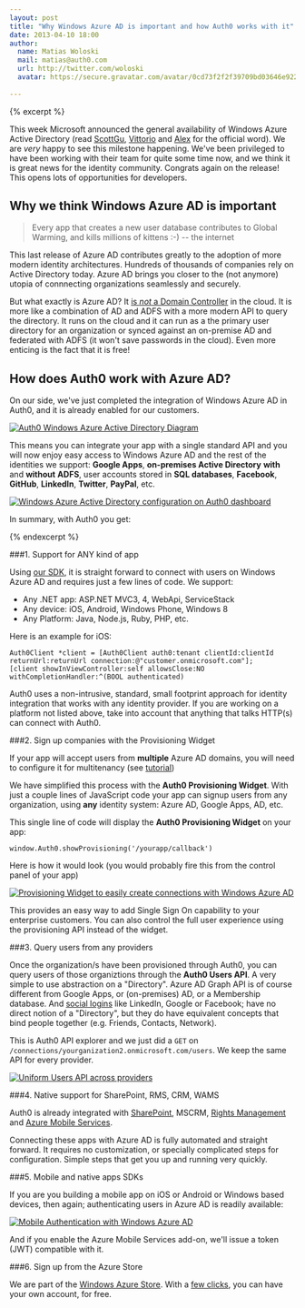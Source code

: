 ```yaml
---
layout: post
title: "Why Windows Azure AD is important and how Auth0 works with it"
date: 2013-04-10 18:00
author: 
  name: Matias Woloski
  mail: matias@auth0.com
  url: http://twitter.com/woloski
  avatar: https://secure.gravatar.com/avatar/0cd73f2f2f39709bd03646e9225cc3d3?s=60
  
---
```


{% excerpt %}

This week Microsoft announced the general availability of Windows Azure Active Directory (read [ScottGu](http://weblogs.asp.net/scottgu/archive/2013/04/08/windows-azure-active-directory-general-availability-new-backup-service-web-site-monitoring-and-diagnostic-improvements.aspx), [Vittorio](http://www.cloudidentity.com/blog/2013/04/08/windows-azure-active-directory-reaches-general-availability/) and [Alex](http://blogs.msdn.com/b/windowsazure/archive/2013/04/08/windows-azure-active-directory-ready-for-production-with-over-265-billion-authentications-amp-2-5-million-organizations-served.aspx) for the official word). We are _very_ happy to see this milestone happening. We've been privileged to have been working with their team for quite some time now, and we think it is great news for the identity community. Congrats again on the release! This opens lots of opportunities for developers.

## Why we think Windows Azure AD is important

> Every app that creates a new user database contributes to Global Warming, and kills millions of kittens :-) -- the internet

This last release of Azure AD contributes greatly to the adoption of more modern identity architectures. Hundreds of thousands of companies rely on Active Directory today. Azure AD brings you closer to the (not anymore) utopia of connnecting organizations seamlessly and securely.

But what exactly is Azure AD? It [is _not_ a Domain Controller](http://weblogs.asp.net/scottgu/archive/2013/04/08/windows-azure-active-directory-general-availability-new-backup-service-web-site-monitoring-and-diagnostic-improvements.aspx#10122132) in the cloud. It is more like a combination of AD and ADFS with a more modern API to query the directory. It runs on the cloud and it can run as a the primary user directory for an organization or synced against an on-premise AD and federated with ADFS (it won't save passwords in the cloud). Even more enticing is the fact that it is free!

## How does Auth0 work with Azure AD?

On our side, we've just completed the integration of Windows Azure AD in Auth0, and it is already enabled for our customers. 

<p class="small-image">
  <a href="/img/waad-auth0-diagram.png" target="_blank"><img src="/img/waad-auth0-diagram.png" alt="Auth0 Windows Azure Active Directory Diagram"></a>
</p>

This means you can integrate your app with a single standard API and you will now enjoy easy access to Windows Azure AD and the rest of the identities we support: **Google Apps**, **on-premises Active Directory** **with** and **without** **ADFS**, user accounts stored in **SQL databases**, **Facebook**, **GitHub**, **LinkedIn**, **Twitter**, **PayPal**, etc.

<p class="small-image">
  <a href="/img/waad-2.png" target="_blank"><img src="/img/waad-2.png" alt="Windows Azure Active Directory configuration on Auth0 dashboard"></a>
</p>

In summary, with Auth0 you get:

{% endexcerpt %}

###1. Support for ANY kind of app

Using [our SDK](http://docs.auth0.com), it is straight forward to connect with users on Windows Azure AD and requires just a few lines of code. We support:

* Any .NET app: ASP.NET MVC3, 4, WebApi, ServiceStack
* Any device: iOS, Android, Windows Phone, Windows 8
* Any Platform: Java, Node.js, Ruby, PHP, etc.

Here is an example for iOS:

    Auth0Client *client = [Auth0Client auth0:tenant clientId:clientId returnUrl:returnUrl connection:@"customer.onmicrosoft.com"];
    [client showInViewController:self allowsClose:NO withCompletionHandler:^(BOOL authenticated)


Auth0 uses a non-intrusive, standard, small footprint approach for identity integration that works with any identity provider. If you are working on a platform not listed above, take into account that anything that talks HTTP(s) can connect with Auth0. 

###2. Sign up companies with the Provisioning Widget

If your app will accept users from **multiple** Azure AD domains, you will need to configure it for multitenancy (see [tutorial](http://www.windowsazure.com/en-us/develop/net/tutorials/multitenant-apps-for-active-directory/))

We have simplified this process with the __Auth0 Provisioning Widget__. With just a couple lines of JavaScript code your app can signup users from any organization, using __any__ identity system: Azure AD, Google Apps, AD, etc.

This single line of code will display the __Auth0 Provisioning Widget__ on your app:

    window.Auth0.showProvisioning('/yourapp/callback')

Here is how it would look (you would probably fire this from the control panel of your app)

<p class="small-image">
  <a href="/img/waad-provisioning.png" target="_blank"><img src="/img/waad-provisioning.png" alt="Provisioning Widget to easily create connections with Windows Azure AD"></a>
</p>

This provides an easy way to add Single Sign On capability to your enterprise customers. You can also control the full user experience using the provisioning API instead of the widget.

###3. Query users from any providers

Once the organization/s have been provisioned through Auth0, you can query users of those organiztions through the __Auth0 Users API__. A very simple to use abstraction on a "Directory". Azure AD Graph API is of course different from Google Apps, or (on-premises) AD, or a Membership database. And [social logins](http://blog.auth0.com/2013/04/02/Auth0-Adds-Support-For-LinkedIn-PayPal-GitHub-Twitter-and-Facebook/) like LinkedIn, Google or Facebook; have no direct notion of a "Directory", but they do have equivalent concepts that bind people together (e.g. Friends, Contacts, Network). 

This is Auth0 API explorer and we just did a `GET` on `/connections/yourganization2.onmicrosoft.com/users`. We keep the same API for every provider.

<p class="small-image">
  <a href="/img/waad-api.png" target="_blank"><img src="/img/waad-api.png" alt="Uniform Users API across providers"></a>
</p>

###4. Native support for SharePoint, RMS, CRM, WAMS

Auth0 is already integrated with [SharePoint](http://blog.auth0.com/2013/03/04/On-Premises-SharePoint-Federated-with-Office-365-and-Google/), MSCRM, [Rights Management](http://blog.auth0.com/2013/03/15/Integrating-Auth0-with-Rights-Management-Services/) and [Azure Mobile Services](http://blog.auth0.com/2013/03/17/Authenticate-Azure-Mobile-Services-apps-with-Everything-using-Auth0/).

Connecting these apps with Azure AD is fully automated and straight forward. It requires no customization, or specially complicated steps for configuration. Simple steps that get you up and running very quickly.

###5. Mobile and native apps SDKs

If you are you building a mobile app on iOS or Android or Windows based devices, then again; authenticating users in Azure AD is readily available:

<p class="small-image">
  <a href="/img/waad-mobile.png" target="_blank"><img src="/img/waad-mobile.png" alt="Mobile Authentication with Windows Azure AD"></a>
</p>

And if you enable the Azure Mobile Services add-on, we'll issue a token (JWT) compatible with it.

###6. Sign up from the Azure Store

We are part of the [Windows Azure Store](http://www.windowsazure.com/en-us/store/overview/). With a [few clicks](http://blog.auth0.com/2013/03/28/Auth0-Now-Available-In-The-Windows-Azure-Store/), you can have your own account, for free.

